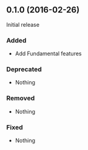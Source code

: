 ## 0.1.0 (2016-02-26)

Initial release

### Added

- Add Fundamental features

### Deprecated

- Nothing

### Removed

- Nothing

### Fixed

- Nothing
